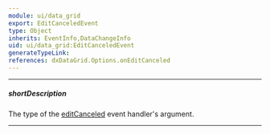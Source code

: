 ```yaml
---
module: ui/data_grid
export: EditCanceledEvent
type: Object
inherits: EventInfo,DataChangeInfo
uid: ui/data_grid:EditCanceledEvent
generateTypeLink: 
references: dxDataGrid.Options.onEditCanceled
---
```

---
##### shortDescription
The type of the [editCanceled]({basewidgetpath}/Events/#editCanceled) event handler's argument.

---
<!-- Description goes here -->
